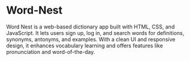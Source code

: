 # Word-Nest
Word Nest is a web-based dictionary app built with HTML, CSS, and JavaScript. It lets users sign up, log in, and search words for definitions, synonyms, antonyms, and examples. With a clean UI and responsive design, it enhances vocabulary learning and offers features like pronunciation and word-of-the-day.
